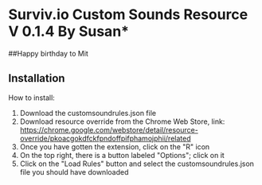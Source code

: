 # Surviv.io Custom Sounds Resource V 0.1.4 By Susan*

##Happy birthday to Mit



## Installation
How to install:

1. Download the customsoundrules.json file
3. Download resource override from the Chrome Web Store, link: https://chrome.google.com/webstore/detail/resource-override/pkoacgokdfckfpndoffpifphamojphii/related
4. Once you have gotten the extension, click on the "R" icon 
5. On the top right, there is a button labeled "Options"; click on it 
6. Click on the "Load Rules" button and select the customsoundrules.json file you should have downloaded

